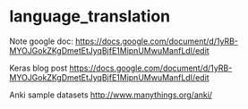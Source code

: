 # language_translation
Note google doc: https://docs.google.com/document/d/1yRB-MYOJGokZKgDmetEtJyqBjfE1MipnUMwuManfLdI/edit

Keras blog post https://docs.google.com/document/d/1yRB-MYOJGokZKgDmetEtJyqBjfE1MipnUMwuManfLdI/edit

Anki sample datasets http://www.manythings.org/anki/
